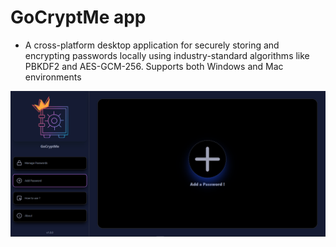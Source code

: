 # GoCryptMe app
- A cross-platform desktop application for securely storing and encrypting passwords locally using industry-standard algorithms like PBKDF2 and AES-GCM-256. Supports both Windows and Mac environments


[![Watch demo](preview/add-pass.png)](preview/GoCryptMe_vid.mp4)
